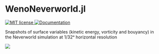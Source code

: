 # WenoNeverworld.jl

<a href="https://mit-license.org">
    <img alt="MIT license" src="https://img.shields.io/badge/License-MIT-blue.svg?style=flat-square">
</a>

<a href="https://simone-silvestri.github.io/WenoNeverworld.jl/dev">
    <img alt="Documentation" src="https://img.shields.io/badge/documentation-stable%20release-red?style=flat-square">
</a>
 
Snapshots of surface variables (kinetic energy, vorticity and bouyancy) in the Neverworld
simulation at 1/32ᵒ horizontal resolution

![](https://github.com/simone-silvestri/FiguresAndArtifacts/blob/main/neverworld_fig.png)
